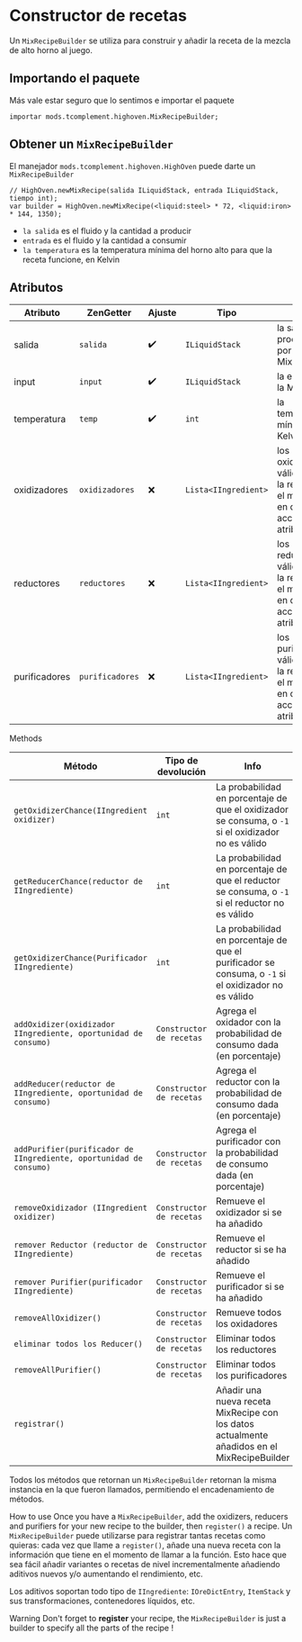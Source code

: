 # Constructor de recetas

Un `MixRecipeBuilder` se utiliza para construir y añadir la receta de la mezcla de alto horno al juego.

## Importando el paquete

Más vale estar seguro que lo sentimos e importar el paquete

```zenscript
importar mods.tcomplement.highoven.MixRecipeBuilder;
```

## Obtener un `MixRecipeBuilder`

El manejador `mods.tcomplement.highoven.HighOven` puede darte un `MixRecipeBuilder`

```zenscript
// HighOven.newMixRecipe(salida ILiquidStack, entrada ILiquidStack, tiempo int);
var builder = HighOven.newMixRecipe(<liquid:steel> * 72, <liquid:iron> * 144, 1350);
```

+ `la salida` es el fluido y la cantidad a producir
+ `entrada` es el fluido y la cantidad a consumir
+ `la temperatura` es la temperatura mínima del horno alto para que la receta funcione, en Kelvin

## Atributos

| Atributo      | ZenGetter       | Ajuste               | Tipo                       | Info                                                                                |
| ------------- | --------------- | -------------------- | -------------------------- | ----------------------------------------------------------------------------------- |
| salida        | `salida`        | :heavy_check_mark: | `ILiquidStack`             | la salida producida por la MixRecipe                                                |
| input         | `input`         | :heavy_check_mark: | `ILiquidStack`             | la entrada de la MixRecipe                                                          |
| temperatura   | `temp`          | :heavy_check_mark: | `int`                      | la temperatura mínima, en Kelvin                                                    |
| oxidizadores  | `oxidizadores`  | :x:                  | `Lista<IIngredient>` | los oxidadores válidos para la receta en el momento en que se accede al atributo    |
| reductores    | `reductores`    | :x:                  | `Lista<IIngredient>` | los reductores válidos para la receta en el momento en que se accede al atributo    |
| purificadores | `purificadores` | :x:                  | `Lista<IIngredient>` | los purificadores válidos para la receta en el momento en que se accede al atributo |


Methods

| Método                                                             | Tipo de devolución       | Info                                                                                                 |
| ------------------------------------------------------------------ | ------------------------ | ---------------------------------------------------------------------------------------------------- |
| `getOxidizerChance(IIngredient oxidizer)`                          | `int`                    | La probabilidad en porcentaje de que el oxidizador se consuma, o `-1` si el oxidizador no es válido  |
| `getReducerChance(reductor de IIngrediente)`                       | `int`                    | La probabilidad en porcentaje de que el reductor se consuma, o `-1` si el reductor no es válido      |
| `getOxidizerChance(Purificador IIngrediente)`                      | `int`                    | La probabilidad en porcentaje de que el purificador se consuma, o `-1` si el oxidizador no es válido |
| `addOxidizer(oxidizador IIngrediente, oportunidad de consumo)`     | `Constructor de recetas` | Agrega el oxidador con la probabilidad de consumo dada (en porcentaje)                               |
| `addReducer(reductor de IIngrediente, oportunidad de consumo)`     | `Constructor de recetas` | Agrega el reductor con la probabilidad de consumo dada (en porcentaje)                               |
| `addPurifier(purificador de IIngrediente, oportunidad de consumo)` | `Constructor de recetas` | Agrega el purificador con la probabilidad de consumo dada (en porcentaje)                            |
| `removeOxidizador (IIngredient oxidizer)`                          | `Constructor de recetas` | Remueve el oxidizador si se ha añadido                                                               |
| `remover Reductor (reductor de IIngrediente)`                      | `Constructor de recetas` | Remueve el reductor si se ha añadido                                                                 |
| `remover Purifier(purificador IIngrediente)`                       | `Constructor de recetas` | Remueve el purificador si se ha añadido                                                              |
| `removeAllOxidizer()`                                              | `Constructor de recetas` | Remueve todos los oxidadores                                                                         |
| `eliminar todos los Reducer()`                                     | `Constructor de recetas` | Eliminar todos los reductores                                                                        |
| `removeAllPurifier()`                                              | `Constructor de recetas` | Eliminar todos los purificadores                                                                     |
| `registrar()`                                                      |                          | Añadir una nueva receta MixRecipe con los datos actualmente añadidos en el MixRecipeBuilder          |


Todos los métodos que retornan un `MixRecipeBuilder` retornan la misma instancia en la que fueron llamados, permitiendo el encadenamiento de métodos.

How to use Once you have a `MixRecipeBuilder`, add the oxidizers, reducers and purifiers for your new recipe to the builder, then `register()` a recipe. Un `MixRecipeBuilder` puede utilizarse para registrar tantas recetas como quieras: cada vez que llame a `register()`, añade una nueva receta con la información que tiene en el momento de llamar a la función. Esto hace que sea fácil añadir variantes o recetas de nivel incrementalmente añadiendo aditivos nuevos y/o aumentando el rendimiento, etc.

Los aditivos soportan todo tipo de `IIngrediente`: `IOreDictEntry`, `ItemStack` y sus transformaciones, contenedores líquidos, etc.

Warning Don't forget to **register** your recipe, the `MixRecipeBuilder` is just a builder to specify all the parts of the recipe !